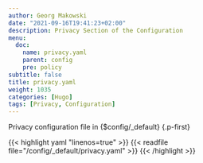 ```yaml
---
author: Georg Makowski
date: "2021-09-16T19:41:23+02:00"
description: Privacy Section of the Configuration
menu:
  doc:
    name: privacy.yaml
    parent: config
    pre: policy
subtitle: false
title: privacy.yaml
weight: 1035
categories: [Hugo]
tags: [Privacy, Configuration]
---
```


Privacy configuration file in {$config/_default}
{.p-first} <!--more-->

{{< highlight yaml "linenos=true" >}}
{{< readfile file="/config/_default/privacy.yaml" >}}
{{< /highlight >}}
